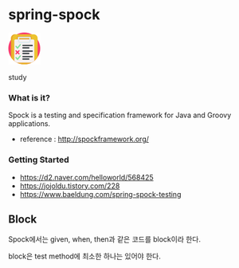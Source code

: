 # spring-spock

![logo](/doc/test.png)

study

### What is it? 

Spock is a testing and specification framework for Java and Groovy applications.

- reference : http://spockframework.org/



### Getting Started 

- https://d2.naver.com/helloworld/568425
- https://jojoldu.tistory.com/228
- https://www.baeldung.com/spring-spock-testing


## Block 

Spock에서는 given, when, then과 같은 코드를 block이라 한다. 

block은 test method에 최소한 하나는 있어야 한다. 

